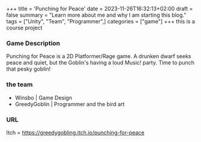 +++
title = 'Punching for Peace'
date = 2023-11-26T16:32:13+02:00
draft = false
summary = "Learn more about me and why I am starting this blog."
tags = ["Unity", "Team", "Programmer",]
categories = ["game"]
+++
this is a course project
### Game Description
Punching for Peace is a 2D Platformer/Rage game. A drunken dwarf seeks peace and quiet, but the Goblin's having a loud Music! party. Time to punch that pesky goblin!

### the team
- Winsbo | Game Design
- GreedyGoblin | Programmer and the bird art

### URL
Itch = https://greedygobling.itch.io/punching-for-peace